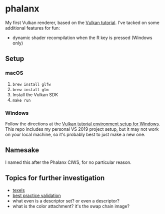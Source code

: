 # phalanx

My first Vulkan renderer, based on the [Vulkan tutorial](https://vulkan-tutorial.com/).  I've tacked on some additional features for fun:
* dynamic shader recompilation when the R key is pressed (Windows only)

## Setup
### macOS
1. `brew install glfw`
1. `brew install glm`
1. Install the Vulkan SDK
1. `make run`

### Windows
Follow the directions at the [Vulkan tutorial environment setup for Windows](https://vulkan-tutorial.com/Development_environment#page_Windows).  This repo includes my personal VS 2019 project setup, but it may not work on your local machine, so it's probably best to just make a new one.

## Namesake
I named this after the Phalanx CIWS, for no particular reason.

## Topics for further investigation
* [texels](https://en.wikipedia.org/wiki/Texel_(graphics))
* [best practice validation](https://vulkan.lunarg.com/doc/view/1.1.126.0/windows/best_practices.html)
* what even is a descriptor set?  or even a descriptor?
* what is the color attachment?  it's the swap chain image?
